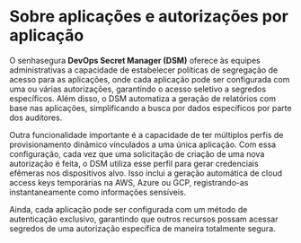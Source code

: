 # Sobre aplicações e autorizações por aplicação

O senhasegura **DevOps Secret Manager (DSM)** oferece às equipes administrativas a capacidade de estabelecer políticas de segregação de acesso para as aplicações, onde cada aplicação pode ser configurada com uma ou várias autorizações, garantindo o acesso seletivo a segredos específicos. Além disso, o DSM automatiza a geração de relatórios com base nas aplicações, simplificando a busca por dados específicos por parte dos auditores.

Outra funcionalidade importante é a capacidade de ter múltiplos perfis de provisionamento dinâmico vinculados a uma única aplicação. Com essa configuração, cada vez que uma solicitação de criação de uma nova autorização é feita, o DSM utiliza esse perfil para gerar credenciais efêmeras nos dispositivos alvo. Isso inclui a geração automática de cloud access keys temporárias na AWS, Azure ou GCP, registrando-as instantaneamente como informações sensíveis.

Ainda, cada aplicação pode ser configurada com um método de autenticação exclusivo, garantindo que outros recursos possam acessar segredos de uma autorização específica de maneira totalmente segura.